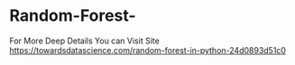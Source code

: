 # Random-Forest-
For More Deep Details You can Visit Site  https://towardsdatascience.com/random-forest-in-python-24d0893d51c0
